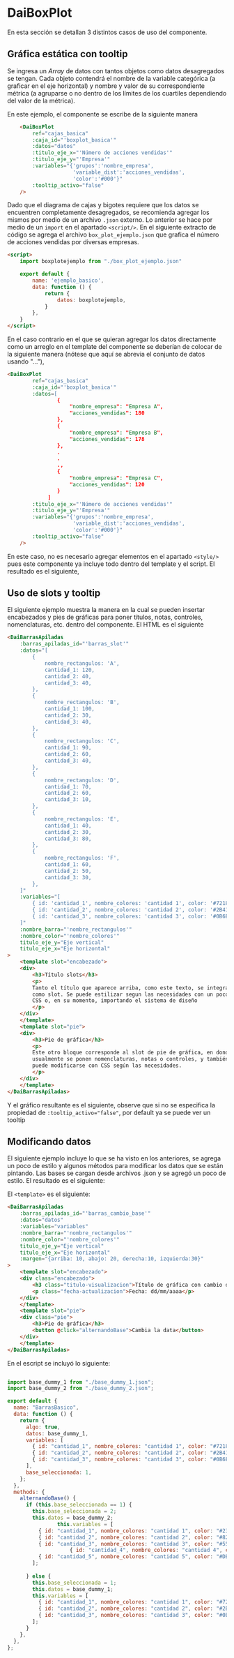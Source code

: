 
# DaiBoxPlot

En esta sección se detallan 3 distintos casos de uso del componente.

## Gráfica estática con tooltip
Se ingresa un _Array_ de datos con tantos objetos como datos desagregados se tengan. Cada objeto contendrá el nombre de 
la variable categórica (a graficar en el eje horizontal) y nombre y valor de su correspondiente métrica (a agruparse o 
no dentro de los límites de los cuartiles dependiendo del valor de la métrica).

En este ejemplo, el componente se escribe de la siguiente manera

```HTML 
    <DaiBoxPlot
        ref="cajas_basica"
        :caja_id="'boxplot_basica'"
        :datos="datos"
        :titulo_eje_x="'Número de acciones vendidas'"
        :titulo_eje_y="'Empresa'"
        :variables="{'grupos':'nombre_empresa',
                     'variable_dist':'acciones_vendidas',
                     'color':'#000'}"
        :tooltip_activo="false"
    />
```

Dado que el diagrama de cajas y bigotes requiere que los datos se encuentren completamente 
desagregados, se recomienda agregar los mismos por medio de un archivo `.json` externo. Lo 
anterior se hace por medio de un `import` en el apartado `<script/>`. En el siguiente extracto 
de código se agrega el archivo `box_plot_ejemplo.json` que grafica el número de acciones vendidas 
por diversas empresas.

```HTML
<script>
    import boxplotejemplo from "./box_plot_ejemplo.json"

    export default {
        name: 'ejemplo_basico',
        data: function () {
            return {
                datos: boxplotejemplo,
            }
        },
    }
</script>
```

En el caso contrario en el que se quieran agregar los datos directamente como un arreglo en el 
template del componente se deberían de colocar de la siguiente manera (nótese que aquí se 
abrevia el conjunto de datos usando "..."),

```HTML 
<DaiBoxPlot
        ref="cajas_basica"
        :caja_id="'boxplot_basica'"
        :datos=[
                {
                    "nombre_empresa": "Empresa A",
                    "acciones_vendidas": 180
                },
                {
                    "nombre_empresa": "Empresa B",
                    "acciones_vendidas": 178
                },
                .
                .
                .,
                {
                    "nombre_empresa": "Empresa C",
                    "acciones_vendidas": 120
                }
             ]
        :titulo_eje_x="'Número de acciones vendidas'"
        :titulo_eje_y="'Empresa'"
        :variables="{'grupos':'nombre_empresa',
                     'variable_dist':'acciones_vendidas',
                     'color':'#000'}"
        :tooltip_activo="false"
    />
```

En este caso, no es necesario agregar elementos en el apartado `<style/>` pues este componente 
ya incluye todo dentro del template y el script. El resultado es el siguiente,

<boxplots-ejemplo-basico/>

## Uso de slots y tooltip

El siguiente ejemplo muestra la manera en la cual se pueden insertar encabezados y pies de gráficas para poner títulos, notas, controles, nomenclaturas, etc. dentro del componente. El HTML es el siguiente

```HTML
<DaiBarrasApiladas
    :barras_apiladas_id="'barras_slot'"
    :datos="[
        {
            nombre_rectangulos: 'A',
            cantidad_1: 120,
            cantidad_2: 40,
            cantidad_3: 40,
        },
        {
            nombre_rectangulos: 'B',
            cantidad_1: 100,
            cantidad_2: 30,
            cantidad_3: 40,
        },
        {
            nombre_rectangulos: 'C',
            cantidad_1: 90,
            cantidad_2: 60,
            cantidad_3: 40,
        },
        {
            nombre_rectangulos: 'D',
            cantidad_1: 70,
            cantidad_2: 60,
            cantidad_3: 10,
        },
        {
            nombre_rectangulos: 'E',
            cantidad_1: 40,
            cantidad_2: 30,
            cantidad_3: 80,
        },
        {
            nombre_rectangulos: 'F',
            cantidad_1: 60,
            cantidad_2: 50,
            cantidad_3: 30,
        },
    ]"
    :variables="[
        { id: 'cantidad_1', nombre_colores: 'cantidad 1', color: '#721817' },
        { id: 'cantidad_2', nombre_colores: 'cantidad 2', color: '#2B4162' },
        { id: 'cantidad_3', nombre_colores: 'cantidad 3', color: '#0B6E4F' },
    ]"
    :nombre_barra="'nombre_rectangulos'"
    :nombre_color="'nombre_colores'"
    titulo_eje_y="Eje vertical"
    titulo_eje_x="Eje horizontal"
>
    <template slot="encabezado">
    <div>
        <h3>Título slots</h3>
        <p>
        Tanto el título que aparece arriba, como este texto, se integran
        como slot. Se puede estilizar segun las necesidades con un poco de
        CSS o, en su momento, importando el sistema de diseño
        </p>
    </div>
    </template>
    <template slot="pie">
    <div>
        <h3>Pie de gráfica</h3>
        <p>
        Este otro bloque corresponde al slot de pie de gráfica, en donde
        usualmente se ponen nomenclaturas, notas o controles, y también
        puede modificarse con CSS según las necesidades.
        </p>
    </div>
    </template>
</DaiBarrasApiladas>
```

Y el gráfico resultante es el siguiente, observe que si no se especifica la propiedad de `:tooltip_activo="false"`, por default ya se puede ver un tooltip


<barras-apiladas-ejemplo-slots-tooltip/>

## Modificando datos

El siguiente ejemplo incluye lo que se ha visto en los anteriores, se agrega un poco de estilo y algunos métodos para modificar los datos que se están pintando. Las bases se cargan desde archivos .json y se agregó un poco de estilo. El resultado es el siguiente:

<barras-apiladas-ejemplo-cambiando-base/>


El `<template>` es el siguiente:

```HTML
<DaiBarrasApiladas
    :barras_apiladas_id="'barras_cambio_base'"
    :datos="datos"
    :variables="variables"
    :nombre_barra="'nombre_rectangulos'"
    :nombre_color="'nombre_colores'"
    titulo_eje_y="Eje vertical"
    titulo_eje_x="Eje horizontal"
    :margen="{arriba: 10, abajo: 20, derecha:10, izquierda:30}"
>
    <template slot="encabezado">
    <div class="encabezado">
        <h3 class="titulo-visualizacion">Título de gráfica con cambio de datos</h3>
        <p class="fecha-actualizacion">Fecha: dd/mm/aaaa</p>
    </div>
    </template>
    <template slot="pie">
    <div class="pie">
        <h3>Pie de gráfica</h3>
        <button @click="alternandoBase">Cambia la data</button>
    </div>
    </template>
</DaiBarrasApiladas>
```

En el escript se incluyó lo siguiente:

``` Javascript

import base_dummy_1 from "./base_dummy_1.json";
import base_dummy_2 from "./base_dummy_2.json";

export default {
  name: "BarrasBasico",
  data: function () {
    return {
      algo: true,
      datos: base_dummy_1,
      variables: [
        { id: "cantidad_1", nombre_colores: "cantidad 1", color: "#721817" },
        { id: "cantidad_2", nombre_colores: "cantidad 2", color: "#2B4162" },
        { id: "cantidad_3", nombre_colores: "cantidad 3", color: "#0B6E4F" },
      ],
      base_seleccionada: 1,
    };
  },
  methods: {
    alternandoBase() {
      if (this.base_seleccionada == 1) {
        this.base_seleccionada = 2;
        this.datos = base_dummy_2;
				this.variables = [
          { id: "cantidad_1", nombre_colores: "cantidad 1", color: "#231123" },
          { id: "cantidad_2", nombre_colores: "cantidad 2", color: "#82204A" },
          { id: "cantidad_3", nombre_colores: "cantidad 3", color: "#558C8C" },
					{ id: "cantidad_4", nombre_colores: "cantidad 4", color: "#E8DB7D" },
          { id: "cantidad_5", nombre_colores: "cantidad 5", color: "#DBC2CF" }
        ];
				
      } else {
        this.base_seleccionada = 1;
        this.datos = base_dummy_1;
        this.variables = [
          { id: "cantidad_1", nombre_colores: "cantidad 1", color: "#721817" },
          { id: "cantidad_2", nombre_colores: "cantidad 2", color: "#2B4162" },
          { id: "cantidad_3", nombre_colores: "cantidad 3", color: "#0B6E4F" }
        ];
      }
    },
  },
};
```